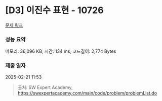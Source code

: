 # [D3] 이진수 표현 - 10726 

[문제 링크](https://swexpertacademy.com/main/code/problem/problemDetail.do?contestProbId=AXRSXf_a9qsDFAXS) 

### 성능 요약

메모리: 36,096 KB, 시간: 134 ms, 코드길이: 2,774 Bytes

### 제출 일자

2025-02-21 11:53



> 출처: SW Expert Academy, https://swexpertacademy.com/main/code/problem/problemList.do